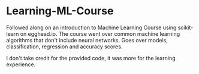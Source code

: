 # Learning-ML-Course

Followed along on an introduction to Machine Learning Course using scikit-learn on egghead.io. The course went over common machine learning algorithms that don't include neural networks. Goes over models, classification, regression and accuracy scores.

I don't take credit for the provided code, it was more for the learning experience.
